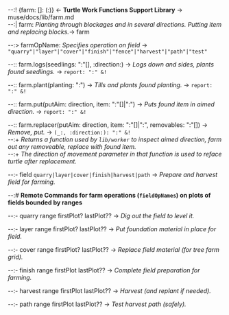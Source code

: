 --:! {farm: []: (:)} <- **Turtle Work Functions Support Library** -> muse/docs/lib/farm.md      
--:| farm: _Planting through blockages and in several directions. Putting item and replacing blocks._-> farm  

--:> farmOpName: _Specifies operation on field_ -> `"quarry"|"layer"|"cover"|"finish"|"fence"|"harvest"|"path"|"test"`  

--:: farm.logs(seedlings: ":"[], :direction:) -> _Logs down and sides, plants found seedlings._ -> `report: ":" &!`  

--:: farm.plant(planting: ":") -> _Tills and plants found planting._ -> `report: ":" &!`   

--:: farm.put(putAim: direction, item: ":"[]|":") -> _Puts found item in aimed direction._ ->  `report: ":" &!`  

--:: farm.replacer(putAim: direction, item: ":"[]|":", removables: ":"[]) -> _Remove, put._ -> `(_:, :direction:): ":" &!`     
--:+ _Returns a function used by `lib/worker` to inspect aimed direction, farm out any removeable, replace with found item._    
--:+ _The direction of movement parameter in that function is used to reface turtle after replacement._  

--:- field `quarry|layer|cover|finish|harvest|path` -> _Prepare and harvest field for farming._   

--:# **Remote Commands for farm operations (`fieldOpNames`) on plots of fields bounded by ranges**  

--:- quarry range firstPlot? lastPlot?? -> _Dig out the field to level it._  

--:- layer range firstPlot? lastPlot?? -> _Put foundation material in place for field._  

--:- cover range firstPlot? lastPlot?? -> _Replace field material (for tree farm grid)._  

--:- finish range firstPlot lastPlot?? -> _Complete field preparation for farming._  

--:- harvest range firstPlot lastPlot?? -> _Harvest (and replant if needed)._  

--:- path range firstPlot lastPlot?? -> _Test harvest path (safely)._  